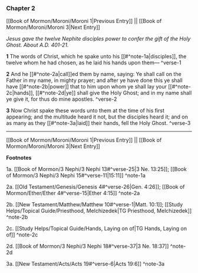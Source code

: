 ### Chapter 2

[[Book of Mormon/Moroni/Moroni 1|Previous Entry]]  ||  [[Book of Mormon/Moroni/Moroni 3|Next Entry]]

*Jesus gave the twelve Nephite disciples power to confer the gift of the Holy Ghost. About A.D. 401-21.*

**1**    The words of Christ, which he spake unto his [[#^note-1a|disciples]], the twelve whom he had chosen, as he laid his hands upon them— ^verse-1

**2**  And he [[#^note-2a|call]]ed them by name, saying: Ye shall call on the Father in my name, in mighty prayer; and after ye have done this ye shall have [[#^note-2b|power]] that to him upon whom ye shall lay your [[#^note-2c|hands]], [[#^note-2d|ye]] shall give the Holy Ghost; and in my name shall ye give it, for thus do mine apostles. ^verse-2

**3**  Now Christ spake these words unto them at the time of his first appearing; and the multitude heard it not, but the disciples heard it; and on as many as they [[#^note-3a|laid]] their hands, fell the Holy Ghost. ^verse-3


---
[[Book of Mormon/Moroni/Moroni 1|Previous Entry]]  ||  [[Book of Mormon/Moroni/Moroni 3|Next Entry]]


**Footnotes**


1a. [[Book of Mormon/3 Nephi/3 Nephi 13#^verse-25|3 Ne. 13:25]]; [[Book of Mormon/3 Nephi/3 Nephi 15#^verse-11|15:11]] ^note-1a

2a. [[Old Testament/Genesis/Genesis 4#^verse-26|Gen. 4:26]]; [[Book of Mormon/Ether/Ether 4#^verse-15|Ether 4:15]] ^note-2a

2b. [[New Testament/Matthew/Matthew 10#^verse-1|Matt. 10:1]]; [[Study Helps/Topical Guide/Priesthood, Melchizedek|TG Priesthood, Melchizedek]] ^note-2b

2c. [[Study Helps/Topical Guide/Hands, Laying on of|TG Hands, Laying on of]] ^note-2c

2d. [[Book of Mormon/3 Nephi/3 Nephi 18#^verse-37|3 Ne. 18:37]] ^note-2d

3a. [[New Testament/Acts/Acts 19#^verse-6|Acts 19:6]] ^note-3a
